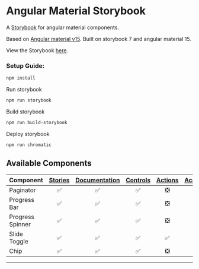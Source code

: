 # Angular Material Storybook
A [Storybook](https://storybook.js.org) for angular material components.

Based on [Angular material v15](https://v15.material.angular.io). Built on storybook 7 and angular material 15.

View the Storybook [here](https://657628f2ce99e9b752887c67-wimdredtmx.chromatic.com/?path=/docs/introduction--docs).

### Setup Guide:
```bash
npm install
```
Run storybook
```bash
npm run storybook
```
Build storybook
```bash
npm run build-storybook
```
Deploy storybook
```bash
npm run chromatic
```
## Available Components

Component | [Stories](https://storybook.js.org/docs/angular/get-started/whats-a-story) | [Documentation](https://storybook.js.org/docs/writing-docs/doc-blocks#available-blocks) |[Controls](https://storybook.js.org/docs/essentials/controls)| [Actions](https://storybook.js.org/docs/essentials/actions) | [Accessibility](https://storybook.js.org/docs/writing-tests/accessibility-testing)
---|:---:|:---:|:---:|:---:|:---:
Paginator | :white_check_mark: | :white_check_mark: |:white_check_mark:|:negative_squared_cross_mark:| :white_check_mark:
Progress Bar | :white_check_mark: | :white_check_mark:| :white_check_mark:|:negative_squared_cross_mark:| :white_check_mark:
Progress Spinner | :white_check_mark: | :white_check_mark:| :white_check_mark:|:negative_squared_cross_mark:| :white_check_mark:
Slide Toggle| :white_check_mark: | :white_check_mark: | :white_check_mark: |:white_check_mark:| :white_check_mark:
Chip | :white_check_mark: | :white_check_mark:| :white_check_mark:|:negative_squared_cross_mark:| :white_check_mark:
---
